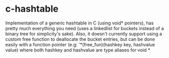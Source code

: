 # c-hashtable

Implementation of a generic hashtable in C (using void* pointers), has pretty much everything you need (uses a linkedlist for buckets instead of a binary tree for simplicity's sake). Also, it doesn't currently support using a custom free function to deallocate the bucket entries, but can be done easily with a function pointer (e.g: '*(free_fun)(hashkey key, hashvalue value) where both hashkey and hashvalue are type aliases for void *

